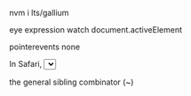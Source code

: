nvm i lts/gallium

eye expression watch
document.activeElement

pointerevents none


In Safari, <select> tags have a default height, one which can't be overridden with the height property. The appearance property removes this restriction.
appearance: none;


the general sibling combinator (~)
